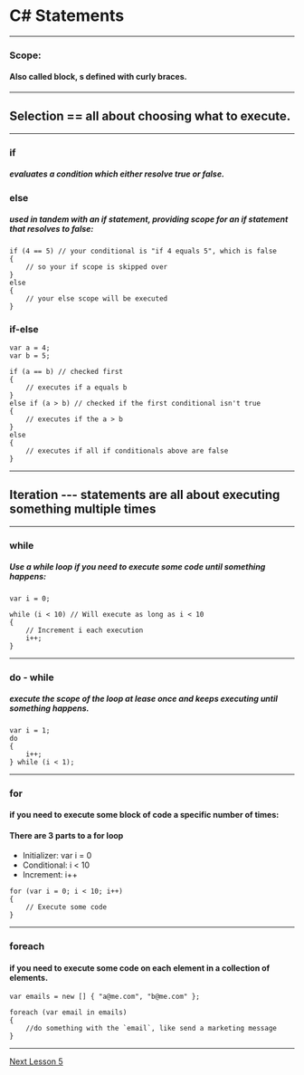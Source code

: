 # C# Statements
---
### Scope:
#### Also called block, s defined with curly braces.
---

## Selection == all about choosing what to execute.
---
### **if**
##### evaluates a condition which either resolve **true** or **false**.

### **else**
#####  used in tandem with an if statement, providing scope for an if statement that resolves to false:

```
if (4 == 5) // your conditional is "if 4 equals 5", which is false
{
    // so your if scope is skipped over
}
else
{
    // your else scope will be executed
}

```

### if-else

```
var a = 4;
var b = 5;

if (a == b) // checked first
{
    // executes if a equals b
}
else if (a > b) // checked if the first conditional isn't true
{
    // executes if the a > b
}
else
{
    // executes if all if conditionals above are false
}
```
---
## Iteration  --- statements are all about executing something multiple times

---
### while
##### Use a while loop if you need to execute some code until something happens:

```
var i = 0;

while (i < 10) // Will execute as long as i < 10
{
    // Increment i each execution
    i++;
}

```
---
### do - while
##### execute the scope of the loop at lease once and keeps executing until something happens.

```
var i = 1;
do
{
    i++;
} while (i < 1);
```
---
### for
#### if you need to execute some block of code a specific number of times:
#### There are 3 parts to a for loop
* Initializer: var i = 0
* Conditional: i < 10
* Increment: i++
```
for (var i = 0; i < 10; i++)
{
    // Execute some code
}

```
---

### foreach
#### if you need to execute some code on each element in a collection of elements.
```
var emails = new [] { "a@me.com", "b@me.com" };

foreach (var email in emails)
{
    //do something with the `email`, like send a marketing message
}

```
---

[Next Lesson 5](./Lesson-5)
